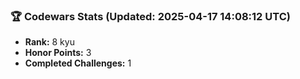 ### 🏆 Codewars Stats (Updated: 2025-04-17 14:08:12 UTC)

- **Rank:** 8 kyu
- **Honor Points:** 3
- **Completed Challenges:** 1
